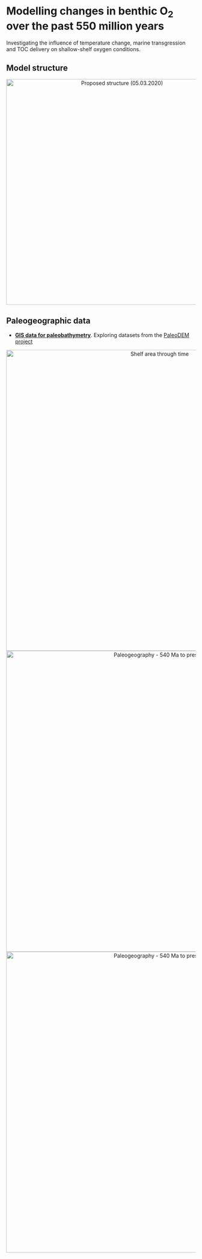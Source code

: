 # Modelling changes in benthic O<sub>2</sub> over the past 550 million years

Investigating the influence of temperature change, marine transgression and TOC delivery on shallow-shelf oxygen conditions.

## Model structure

 <p align="center">
  <img src="mobius_model/images/benthic_o2_model_sketch_2020-03-05.png" alt="Proposed structure (05.03.2020)" width="600" />
</p>

## Paleogeographic data

 * **[GIS data for paleobathymetry](https://nbviewer.jupyter.org/github/NIVANorge/paleo_benthic_o2/blob/master/notebooks/paleomap_bathymetry.ipynb)**. Exploring datasets from the [PaleoDEM project](https://www.earthbyte.org/paleodem-resource-scotese-and-wright-2018/)
 
 <p align="center">
  <img src="png/shelf_area_through_time.png" alt="Shelf area through time" width="800" />
  <img src="png/paleo_bathymetry.png" alt="Paleogeography - 540 Ma to present" width="800" />
  <img src="png/paleo_bathymetry_0to50m.png" alt="Paleogeography - 540 Ma to present" width="800" />
</p>
